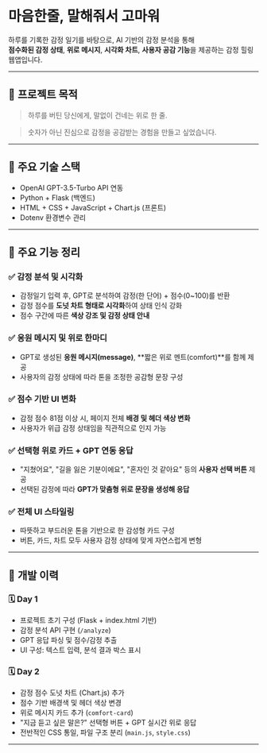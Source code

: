# 마음한줄, 말해줘서 고마워

하루를 기록한 감정 일기를 바탕으로, AI 기반의 감정 분석을 통해  
**점수화된 감정 상태**, **위로 메시지**, **시각화 차트**, **사용자 공감 기능**을 제공하는 감정 힐링 웹앱입니다.

---

## 🙌 프로젝트 목적

> 하루를 버틴 당신에게, 말없이 건네는 위로 한 줄.
 
> 숫자가 아닌 진심으로 감정을 공감받는 경험을 만들고 싶었습니다.

---

## 🔧 주요 기술 스택

- OpenAI GPT-3.5-Turbo API 연동
- Python + Flask (백엔드)
- HTML + CSS + JavaScript + Chart.js (프론트)
- Dotenv 환경변수 관리

---

## 📌 주요 기능 정리

### ✅ 감정 분석 및 시각화
- 감정일기 입력 후, GPT로 분석하여 감정(한 단어) + 점수(0~100)를 반환
- 감정 점수를 **도넛 차트 형태로 시각화**하여 상태 인식 강화
- 점수 구간에 따른 **색상 강조 및 감정 상태 안내**

### ✅ 응원 메시지 및 위로 한마디
- GPT로 생성된 **응원 메시지(message)**, **짧은 위로 멘트(comfort)**를 함께 제공
- 사용자의 감정 상태에 따라 톤을 조정한 공감형 문장 구성

### ✅ 점수 기반 UI 변화
- 감정 점수 81점 이상 시, 페이지 전체 **배경 및 헤더 색상 변화**
- 사용자가 위급 감정 상태임을 직관적으로 인지 가능

### ✅ 선택형 위로 카드 + GPT 연동 응답
- "지쳤어요", "길을 잃은 기분이에요", "혼자인 것 같아요" 등의 **사용자 선택 버튼** 제공
- 선택된 감정에 따라 **GPT가 맞춤형 위로 문장을 생성해 응답**

### ✅ 전체 UI 스타일링
- 따뜻하고 부드러운 톤을 기반으로 한 감성형 카드 구성
- 버튼, 카드, 차트 모두 사용자 감정 상태에 맞게 자연스럽게 변형

---

## 📅 개발 이력

### 🗓️ Day 1
- 프로젝트 초기 구성 (Flask + index.html 기반)
- 감정 분석 API 구현 (`/analyze`)
- GPT 응답 파싱 및 점수/감정 추출
- UI 구성: 텍스트 입력, 분석 결과 박스 표시

### 🗓️ Day 2
- 감정 점수 도넛 차트 (Chart.js) 추가
- 점수 기반 배경색 및 헤더 색상 변경
- 위로 메시지 카드 추가 (`comfort-card`)
- "지금 듣고 싶은 말은?" 선택형 버튼 + GPT 실시간 위로 응답
- 전반적인 CSS 통일, 파일 구조 분리 (`main.js`, `style.css`)

---




